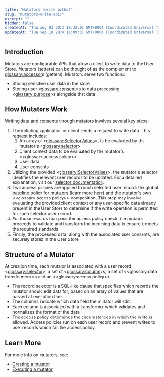 ```yaml
---
title: "Mutators (write paths)"
slug: "mutators-write-apis"
excerpt: ""
hidden: false
createdAt: "Thu Aug 03 2023 19:32:03 GMT+0000 (Coordinated Universal Time)"
updatedAt: "Tue Sep 10 2024 16:09:35 GMT+0000 (Coordinated Universal Time)"
---
```

## Introduction

Mutators are configurable APIs that allow a client to write data to the User Store. Mutators (setters) can be thought of as the complement to <glossary:accessor>s (getters). Mutators serve two functions: 

- Storing sensitive user data in the store
- Storing user <<glossary:consent>>s to data processing <<glossary:purpose>>s alongside that data

## How Mutators Work

Writing data and consents through mutators involves several key steps:

1. The initiating application or client sends a request to write data. This request includes: 
   1. An array of <<glossary:SelectorValues>>, to be evaluated by the mutator's <<glossary:selector>> 
   2. Client context data to be evaluated by the mutator's <<glossary:access policy>>
   3. User data 
   4. User consents
2. Utilizing the provided <<glossary:SelectorValues>>, the mutator's selector identifies the relevant user records to be updated. For a detailed explanation, visit our [selector documentation](https://docs.userclouds.com/docs/selectors).
3. Two access policies are applied to each selected user record: the global baseline policy for mutators (learn more [here](https://docs.userclouds.com/docs/apply-global-protection-policies)) and the mutator's own <<glossary:access policy>> composition. This step may involve evaluating the provided client context or any user-specific data already present in the User Store to determine if the write operation is permitted for each selector user record. 
4. For those records that pass the access policy check, the mutator proceeds to validate and transform the incoming data to ensure it meets the required standards
5. Finally, the processed data, along with the associated user consents, are securely stored in the User Store

## Structure of a Mutator

At creation time, each mutator is associated with a user record <<glossary:selector>>, a set of <<glossary:column>>s, a set of <<glossary:data transformer>>s and an <<glossary:access policy>>.

- The record selector is a SQL-like clause that specifies which records the mutator should edit data for, based on an array of values that are passed at execution time.
- The columns indicate which data field the mutator will edit.
- Each column is associated with a transformer which validates and normalizes the format of the data
- The access policy determines the circumstances in which the write is allowed. Access policies run on each user record and prevent writes to user records which fail the access policy.

## Learn More

For more info on mutators, see:

- [Creating a mutator](https://docs.userclouds.com/docs/create-a-mutator)
- [Executing a mutator](https://docs.userclouds.com/docs/execute-a-mutator)
